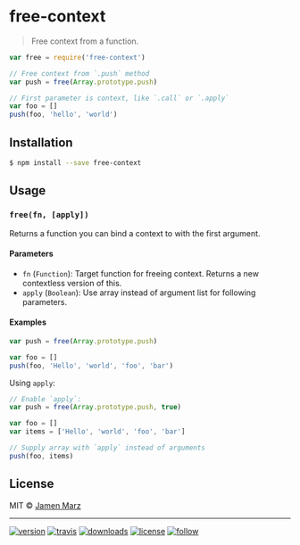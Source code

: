 # free-context

> Free context from a function.

```js
var free = require('free-context')

// Free context from `.push` method
var push = free(Array.prototype.push)

// First parameter is context, like `.call` or `.apply`
var foo = []
push(foo, 'hello', 'world')
```

## Installation

```sh
$ npm install --save free-context
```

## Usage

### `free(fn, [apply])`

Returns a function you can bind a context to with the first argument.

#### Parameters

 - `fn` (`Function`):  Target function for freeing context.  Returns a new contextless version of this.
 - `apply` (`Boolean`): Use array instead of argument list for following parameters.

#### Examples

```js
var push = free(Array.prototype.push)

var foo = []
push(foo, 'Hello', 'world', 'foo', 'bar')
```

Using `apply`:

```js
// Enable `apply`:
var push = free(Array.prototype.push, true)

var foo = []
var items = ['Hello', 'world', 'foo', 'bar']

// Supply array with `apply` instead of arguments
push(foo, items)
```

## License

MIT © [Jamen Marz](https://git.io/jamen)

---

[![version](https://img.shields.io/npm/v/free-context.svg?style=flat-square)][package] [![travis](https://img.shields.io/travis/jamen/free-context.svg?style=flat-square)](https://travis-ci.org/jamen/free-context) [![downloads](https://img.shields.io/npm/dt/free-context.svg?style=flat-square)][package] [![license](https://img.shields.io/npm/l/express.svg?style=flat-square)][package] [![follow](https://img.shields.io/github/followers/jamen.svg?style=social&label=Follow)](https://github.com/jamen)

[package]: https://npmjs.org/package/free-context

